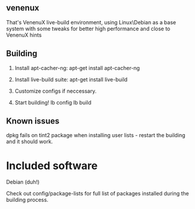 venenux
-------

That's VenenuX live-build environment, using Linux\Debian as a base system with some tweaks
for better high performance and close to VenenuX hints

Building
--------


1. Install apt-cacher-ng:
    apt-get install apt-cacher-ng

2. Install live-build suite:
    apt-get install live-build

3. Customize configs if neccessary.

4. Start building!
    lb config
    lb build


Known issues
-----------

dpkg fails on tint2 package when installing user lists - restart the building and it should work.


Included software
==

Debian (duh!)

Check out config/package-lists for full list of packages installed during the building process.

